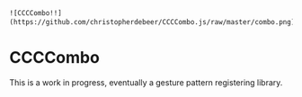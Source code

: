 	![CCCCombo!!](https://github.com/christopherdebeer/CCCCombo.js/raw/master/combo.png)

CCCCombo
====

This is a work in progress, eventually a gesture pattern registering library.